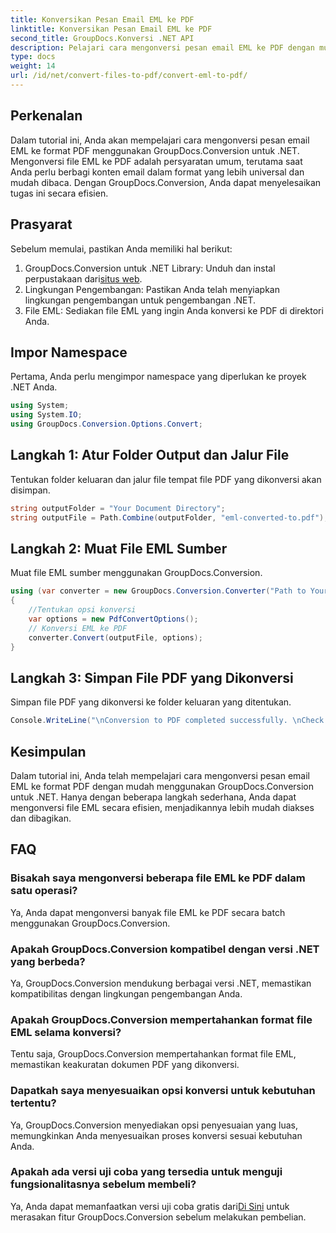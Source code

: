 ```yaml
---
title: Konversikan Pesan Email EML ke PDF
linktitle: Konversikan Pesan Email EML ke PDF
second_title: GroupDocs.Konversi .NET API
description: Pelajari cara mengonversi pesan email EML ke PDF dengan mudah menggunakan GroupDocs.Conversion untuk .NET.
type: docs
weight: 14
url: /id/net/convert-files-to-pdf/convert-eml-to-pdf/
---
```

## Perkenalan
Dalam tutorial ini, Anda akan mempelajari cara mengonversi pesan email EML ke format PDF menggunakan GroupDocs.Conversion untuk .NET. Mengonversi file EML ke PDF adalah persyaratan umum, terutama saat Anda perlu berbagi konten email dalam format yang lebih universal dan mudah dibaca. Dengan GroupDocs.Conversion, Anda dapat menyelesaikan tugas ini secara efisien.
## Prasyarat
Sebelum memulai, pastikan Anda memiliki hal berikut:
1.  GroupDocs.Conversion untuk .NET Library: Unduh dan instal perpustakaan dari[situs web](https://releases.groupdocs.com/conversion/net/).
2. Lingkungan Pengembangan: Pastikan Anda telah menyiapkan lingkungan pengembangan untuk pengembangan .NET.
3. File EML: Sediakan file EML yang ingin Anda konversi ke PDF di direktori Anda.

## Impor Namespace
Pertama, Anda perlu mengimpor namespace yang diperlukan ke proyek .NET Anda. 
```csharp
using System;
using System.IO;
using GroupDocs.Conversion.Options.Convert;
```
## Langkah 1: Atur Folder Output dan Jalur File
Tentukan folder keluaran dan jalur file tempat file PDF yang dikonversi akan disimpan.
```csharp
string outputFolder = "Your Document Directory";
string outputFile = Path.Combine(outputFolder, "eml-converted-to.pdf");
```
## Langkah 2: Muat File EML Sumber
Muat file EML sumber menggunakan GroupDocs.Conversion.
```csharp
using (var converter = new GroupDocs.Conversion.Converter("Path to Your EML File"))
{
    //Tentukan opsi konversi
    var options = new PdfConvertOptions();
    // Konversi EML ke PDF
    converter.Convert(outputFile, options);
}
```
## Langkah 3: Simpan File PDF yang Dikonversi
Simpan file PDF yang dikonversi ke folder keluaran yang ditentukan.
```csharp
Console.WriteLine("\nConversion to PDF completed successfully. \nCheck output in {0}", outputFolder);
```

## Kesimpulan
Dalam tutorial ini, Anda telah mempelajari cara mengonversi pesan email EML ke format PDF dengan mudah menggunakan GroupDocs.Conversion untuk .NET. Hanya dengan beberapa langkah sederhana, Anda dapat mengonversi file EML secara efisien, menjadikannya lebih mudah diakses dan dibagikan.
## FAQ
### Bisakah saya mengonversi beberapa file EML ke PDF dalam satu operasi?
Ya, Anda dapat mengonversi banyak file EML ke PDF secara batch menggunakan GroupDocs.Conversion.
### Apakah GroupDocs.Conversion kompatibel dengan versi .NET yang berbeda?
Ya, GroupDocs.Conversion mendukung berbagai versi .NET, memastikan kompatibilitas dengan lingkungan pengembangan Anda.
### Apakah GroupDocs.Conversion mempertahankan format file EML selama konversi?
Tentu saja, GroupDocs.Conversion mempertahankan format file EML, memastikan keakuratan dokumen PDF yang dikonversi.
### Dapatkah saya menyesuaikan opsi konversi untuk kebutuhan tertentu?
Ya, GroupDocs.Conversion menyediakan opsi penyesuaian yang luas, memungkinkan Anda menyesuaikan proses konversi sesuai kebutuhan Anda.
### Apakah ada versi uji coba yang tersedia untuk menguji fungsionalitasnya sebelum membeli?
 Ya, Anda dapat memanfaatkan versi uji coba gratis dari[Di Sini](https://releases.groupdocs.com/) untuk merasakan fitur GroupDocs.Conversion sebelum melakukan pembelian.